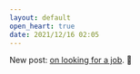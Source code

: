 ```yaml
---
layout: default
open_heart: true
date: 2021/12/16 02:05
---
```


New post: [on looking for a job](https://muan.co/2021/12/15/notes-on-looking-for-a-job/). 📮

